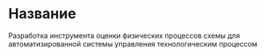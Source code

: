 # Название

Разработка инструмента оценки физических процессов схемы для автоматизированной системы управления технологическим процессом

